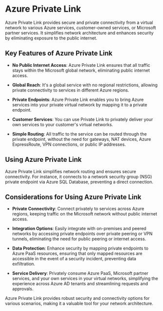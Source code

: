 # Azure Private Link

Azure Private Link provides secure and private connectivity from a virtual network to various Azure services, customer-owned services, or Microsoft partner services. It simplifies network architecture and enhances security by eliminating exposure to the public internet.

## Key Features of Azure Private Link

- **No Public Internet Access**: Azure Private Link ensures that all traffic stays within the Microsoft global network, eliminating public internet access.

- **Global Reach**: It's a global service with no regional restrictions, allowing private connectivity to services in different Azure regions.

- **Private Endpoints**: Azure Private Link enables you to bring Azure services into your private virtual network by mapping it to a private endpoint.

- **Customer Services**: You can use Private Link to privately deliver your own services to your customer's virtual networks.

- **Simple Routing**: All traffic to the service can be routed through the private endpoint, without the need for gateways, NAT devices, Azure ExpressRoute, VPN connections, or public IP addresses.

## Using Azure Private Link

Azure Private Link simplifies network routing and ensures secure connectivity. For instance, it connects to a network security group (NSG) private endpoint via Azure SQL Database, preventing a direct connection.

## Considerations for Using Azure Private Link

- **Private Connectivity**: Connect privately to services across Azure regions, keeping traffic on the Microsoft network without public internet access.

- **Integration Options**: Easily integrate with on-premises and peered networks by accessing private endpoints over private peering or VPN tunnels, eliminating the need for public peering or internet access.

- **Data Protection**: Enhance security by mapping private endpoints to Azure PaaS resources, ensuring that only mapped resources are accessible in the event of a security incident, preventing data exfiltration.

- **Service Delivery**: Privately consume Azure PaaS, Microsoft partner services, and your own services in your virtual networks, simplifying the experience across Azure AD tenants and streamlining requests and approvals.

Azure Private Link provides robust security and connectivity options for various scenarios, making it a valuable tool for your network architecture.


[def]: link_to_image.png